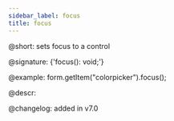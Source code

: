 ```yaml
---
sidebar_label: focus
title: focus
---          
```


@short: sets focus to a control

@signature: {'focus(): void;'}





@example:
form.getItem("colorpicker").focus();



@descr:

@changelog: added in v7.0
